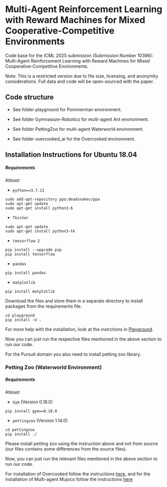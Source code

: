 # Multi-Agent Reinforcement Learning with Reward Machines for Mixed Cooperative-Competitive Environments

Code base for the ICML 2025 submission (Submission Number 10396): Multi-Agent Reinforcement Learning with Reward Machines for Mixed Cooperative-Competitive Environments.

Note: This is a restricted version due to file size, licensing, and anonymity considerations. Full data and code will be
open-sourced with the paper.
 
## Code structure


- See folder playground for Pommerman environment.

- See folder Gymnasium-Robotics for multi-agent Ant environment.

- See folder PettingZoo  for multi-agent Waterworld environment.

- See folder overcooked_ai for the Overcooked environment.



## Installation Instructions for Ubuntu 18.04




##### Requirements

Atleast 

- `python==3.7.11`


```shell
sudo add-apt-repository ppa:deadsnakes/ppa
sudo apt-get update
sudo apt-get install python3.6
```


- `Tkinter`

```shell
sudo apt-get update
sudo apt-get install python3-tk
```


- `tensorflow 2`

```shell
pip install --upgrade pip
pip install tensorflow
```

- `pandas`

```shell
pip install pandas
```
- `matplotlib`

```shell
pip install matplotlib
```

Download the files and store them in a separate directory to install packages from the requirements file. 

```shell
cd playground
pip install -U . 
```


For more help with the installation, look at the instrctions in [Playground](https://github.com/MultiAgentLearning/playground). 

Now you can just run the respective files mentioned in the above section to run our code.


For the Pursuit domain you also need to install petting zoo library. 

### Petting Zoo (Waterworld Environment)


##### Requirements

Atleast

- `Gym` (Version 0.18.0)

```shell
pip install gym==0.18.0
```

- `pettingzoo` (Version 1.14.0) 

```shell
cd pettingzoo 
pip install ./
```


Please install petting zoo using the instruction above and not from source (our files contains some differences from the source files). 

Now, you can just run the relevant files mentioned in the above section to run our code. 


For installation of Overcooked follow the instructions [here](https://github.com/HumanCompatibleAI/overcooked_ai), and
for the installation of Multi-agent Mujoco follow the instructions [here](https://robotics.farama.org/content/installation/)


